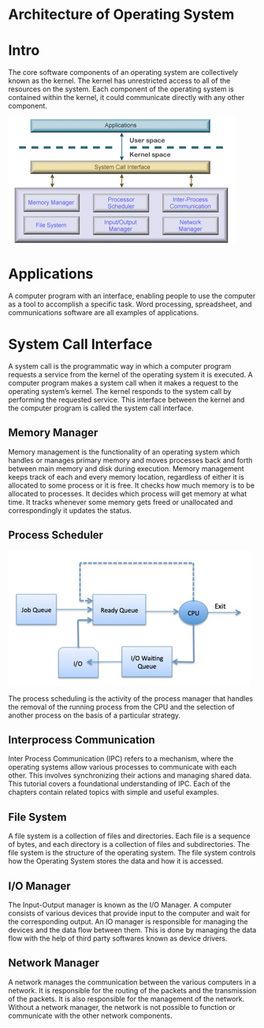 # Architecture of Operating System

# Intro

The core software components of an operating system are collectively known as the kernel. The kernel has unrestricted access to all of the resources on the system. Each component of the operating system is contained within the kernel, it could communicate directly with any other component.

<img src='./img/arch.png'/>

# Applications

A computer program with an interface, enabling people to use the computer as a tool to accomplish a specific task. Word processing, spreadsheet, and communications software are all examples of applications.

# System Call Interface

A system call is the programmatic way in which a computer program requests a service from the kernel of the operating system it is executed. A computer program makes a system call when it makes a request to the operating system’s kernel. The kernel responds to the system call by performing the requested service. This interface between the kernel and the computer program is called the system call interface.

## Memory Manager

Memory management is the functionality of an operating system which handles or manages primary memory and moves processes back and forth between main memory and disk during execution. Memory management keeps track of each and every memory location, regardless of either it is allocated to some process or it is free. It checks how much memory is to be allocated to processes. It decides which process will get memory at what time. It tracks whenever some memory gets freed or unallocated and correspondingly it updates the status.

## Process Scheduler

<img src='./img/scheduling.jpg' />

The process scheduling is the activity of the process manager that handles the removal of the running process from the CPU and the selection of another process on the basis of a particular strategy.

## Interprocess Communication

Inter Process Communication (IPC) refers to a mechanism, where the operating systems allow various processes to communicate with each other. This involves synchronizing their actions and managing shared data. This tutorial covers a foundational understanding of IPC. Each of the chapters contain related topics with simple and useful examples.

## File System

A file system is a collection of files and directories. Each file is a sequence of bytes, and each directory is a collection of files and subdirectories. The file system is the structure of the operating system. The file system controls how the Operating System stores the data and how it is accessed.

## I/O Manager

The Input-Output manager is known as the I/O Manager. A computer consists of various devices that provide input to the computer and wait for the corresponding output. An IO manager is responsible for managing the devices and the data flow between them. This is done by managing the data flow with the help of third party softwares known as device drivers.

## Network Manager

A network manages the communication between the various computers in a network. It is responsible for the routing of the packets and the transmission of the packets. It is also responsible for the management of the network. Without a network manager, the network is not possible to function or communicate with the other network components.
